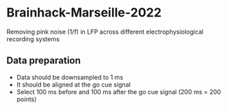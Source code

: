 # Brainhack-Marseille-2022
Removing pink noise (1/f) in LFP across different electrophysiological recording systems


## Data preparation
* Data should be downsampled to 1 ms
* It should be aligned at the go cue signal
* Select 100 ms before and 100 ms after the go cue signal (200 ms = 200 points)